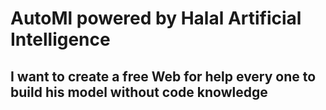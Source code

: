 # AutoMl powered by Halal Artificial Intelligence

## I want to create a free Web for help every one to build his model without code knowledge